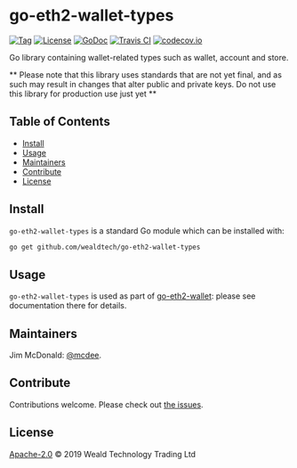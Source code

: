 # go-eth2-wallet-types

[![Tag](https://img.shields.io/github/tag/wealdtech/go-eth2-wallet-types.svg)](https://github.com/wealdtech/go-eth2-wallet-types/releases/)
[![License](https://img.shields.io/github/license/wealdtech/go-eth2-wallet-types.svg)](LICENSE)
[![GoDoc](https://godoc.org/github.com/wealdtech/go-eth2-wallet-types?status.svg)](https://godoc.org/github.com/wealdtech/go-eth2-wallet-types)
[![Travis CI](https://img.shields.io/travis/wealdtech/go-eth2-wallet-types.svg)](https://travis-ci.org/wealdtech/go-eth2-wallet-types)
[![codecov.io](https://img.shields.io/codecov/c/github/wealdtech/go-eth2-wallet-types.svg)](https://codecov.io/github/wealdtech/go-eth2-wallet-types)

Go library containing wallet-related types such as wallet, account and store.

** Please note that this library uses standards that are not yet final, and as such may result in changes that alter public and private keys.  Do not use this library for production use just yet **

## Table of Contents

- [Install](#install)
- [Usage](#usage)
- [Maintainers](#maintainers)
- [Contribute](#contribute)
- [License](#license)

## Install

`go-eth2-wallet-types` is a standard Go module which can be installed with:

```sh
go get github.com/wealdtech/go-eth2-wallet-types
```

## Usage

`go-eth2-wallet-types` is used as part of [go-eth2-wallet](https://github.com/wealdtech/go-eth2-wallet/): please see documentation there for details.

## Maintainers

Jim McDonald: [@mcdee](https://github.com/mcdee).

## Contribute

Contributions welcome. Please check out [the issues](https://github.com/wealdtech/go-eth2-wallet-types/issues).

## License

[Apache-2.0](LICENSE) © 2019 Weald Technology Trading Ltd
